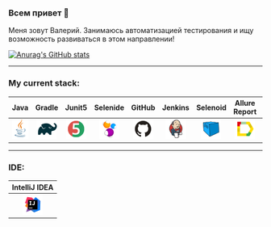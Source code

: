 ### Всем привет 👋
Меня зовут Валерий. 
Занимаюсь автоматизацией тестирования и ищу возможность развиваться в этом направлении!

[![Anurag's GitHub stats](https://github-readme-stats.vercel.app/api?username=valendr1)](https://github.com/anuraghazra/github-readme-stats)

___
<h3 align="left">My current stack:</h3>

| Java | Gradle | Junit5 | Selenide | GitHub | Jenkins | Selenoid | Allure Report | Allure TestOps | Jira |
|:----:|:----:|:------:|:------:|:------:|:----:|:----:|:------:|:------:|:------:|
| <img src="https://github.com/valendr1/valendr1/blob/master/logo/Java.png" width="40" height="40"> | <img src="https://github.com/valendr1/valendr1/blob/master/logo/Gradle.png" width="40" height="40"> | <img src="https://github.com/valendr1/valendr1/blob/master/logo/JUnit5.png" width="40" height="40"> | <img src="https://github.com/valendr1/valendr1/blob/master/logo/Selenide.png" width="40" height="40"> | <img src="https://github.com/valendr1/valendr1/blob/master/logo/Github.png" width="40" height="40"> | <img src="https://github.com/valendr1/valendr1/blob/master/logo/Jenkins.png" width="40" height="40"> | <img src="https://github.com/valendr1/valendr1/blob/master/logo/Selenoid.png" width="40" height="40"> | <img src="https://github.com/valendr1/valendr1/blob/master/logo/Allure_Report.png" width="40" height="40"> | <img src="https://github.com/valendr1/valendr1/blob/master/logo/AllureTestOps.png" width="40" height="40"> | <img src="https://github.com/valendr1/valendr1/blob/master/logo/Jira.png" width="40" height="40"> |
___
<h3 align="left">IDE:</h3>

| IntelliJ IDEA |
|:----:|
| <img src="https://github.com/valendr1/valendr1/blob/master/logo/Intelij_IDEA.png" width="40" height="40">|
